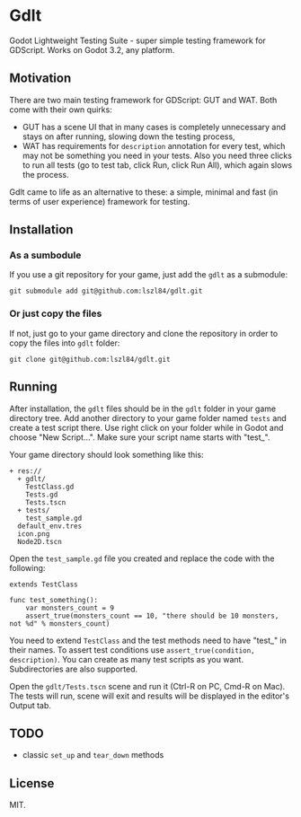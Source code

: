 # Gdlt
Godot Lightweight Testing Suite - super simple testing framework for GDScript. Works on Godot 3.2, any platform.

## Motivation

There are two main testing framework for GDScript: GUT and WAT. Both come with their own quirks:
- GUT has a scene UI that in many cases is completely unnecessary and stays on after running, slowing down the testing process,
- WAT has requirements for `description` annotation for every test, which may not be something you need in your tests. Also you need three clicks to run all tests (go to test tab, click Run, click Run All), which again slows the process.

Gdlt came to life as an alternative to these: a simple, minimal and fast (in terms of user experience) framework for testing.

## Installation

### As a sumbodule

If you use a git repository for your game, just add the `gdlt` as a submodule:

```
git submodule add git@github.com:lszl84/gdlt.git
```

### Or just copy the files

If not, just go to your game directory and clone the repository in order to copy the files into `gdlt` folder:

```
git clone git@github.com:lszl84/gdlt.git
```

## Running

After installation, the `gdlt` files should be in the `gdlt` folder in your game directory tree. Add another directory to your game folder named `tests` and create a test script there. Use right click on your folder while in Godot and choose "New Script...". Make sure your script name starts with "test_".

Your game directory should look something like this:
```
+ res://
  + gdlt/
    TestClass.gd
    Tests.gd
    Tests.tscn
  + tests/
    test_sample.gd
  default_env.tres
  icon.png
  Node2D.tscn
```

Open the `test_sample.gd` file you created and replace the code with the following:

```
extends TestClass

func test_something():
	var monsters_count = 9
	assert_true(monsters_count == 10, "there should be 10 monsters, not %d" % monsters_count)
```

You need to extend `TestClass` and the test methods need to have "test_" in their names. To assert test conditions use `assert_true(condition, description)`. You can create as many test scripts as you want. Subdirectories are also supported.

Open the `gdlt/Tests.tscn` scene and run it (Ctrl-R on PC, Cmd-R on Mac). The tests will run, scene will exit and results will be displayed in the editor's Output tab.

## TODO

- classic `set_up` and `tear_down` methods

## License

MIT.
